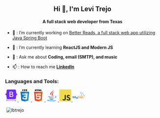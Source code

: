 <h2 align="center">Hi 👋, I'm Levi Trejo</h2>
<h4 align="center">A full stack web developer from Texas</h4>

- 🔭 : I’m currently working on [Better Reads, a full stack web app utilizing Java Spring Boot](https://github.com/Better-Reads-Capstone/BetterReads)

- 🌱 : I’m currently learning **ReactJS and Modern JS**

- 💬 : Ask me about **Coding, email (SMTP), and music**

- 📫 : How to reach me **[LinkedIn](https://www.linkedin.com/in/levi-trejo-858a5a28/)**


<h3 align="left">Languages and Tools:</h3>
<p align="left"> <a href="https://getbootstrap.com" target="_blank"> <img src="https://raw.githubusercontent.com/devicons/devicon/master/icons/bootstrap/bootstrap-plain-wordmark.svg" alt="bootstrap" width="40" height="40"/> </a> <a href="https://www.w3schools.com/css/" target="_blank"> <img src="https://raw.githubusercontent.com/devicons/devicon/master/icons/css3/css3-original-wordmark.svg" alt="css3" width="40" height="40"/> </a> <a href="https://www.w3.org/html/" target="_blank"> <img src="https://raw.githubusercontent.com/devicons/devicon/master/icons/html5/html5-original-wordmark.svg" alt="html5" width="40" height="40"/> </a> <a href="https://www.java.com" target="_blank"> <img src="https://raw.githubusercontent.com/devicons/devicon/master/icons/java/java-original.svg" alt="java" width="40" height="40"/> </a> <a href="https://developer.mozilla.org/en-US/docs/Web/JavaScript" target="_blank"> <img src="https://raw.githubusercontent.com/devicons/devicon/master/icons/javascript/javascript-original.svg" alt="javascript" width="40" height="40"/> </a> <a href="https://www.mysql.com/" target="_blank"> <img src="https://raw.githubusercontent.com/devicons/devicon/master/icons/mysql/mysql-original-wordmark.svg" alt="mysql" width="40" height="40"/> </a> </p>

<p>&nbsp;<img align="center" src="https://github-readme-stats.vercel.app/api?username=lbtrejo&show_icons=true&locale=en" alt="lbtrejo" /></p>

